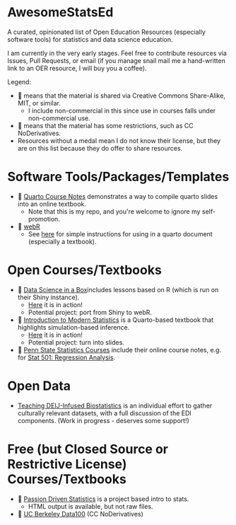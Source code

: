 # AwesomeStatsEd

A curated, opinionated list of Open Education Resources (especially software tools) for statistics and data science education. 

I am currently in the very early stages. Feel free to contribute resources via Issues, Pull Requests, or email (if you manage snail mail me a hand-written link to an OER resource, I will buy you a coffee).

Legend:

- :1st_place_medal: means that the material is shared via Creative Commons Share-Alike, MIT,  or similar.
    - I include non-commercial in this since use in courses falls under non-commercial use.
- :2nd_place_medal: means that the material has some restrictions, such as CC NoDerivatives. 
- Resources without a medal mean I do not know their license, but they are on this list because they do offer to share resources.

# Software Tools/Packages/Templates

- :1st_place_medal: [Quarto Course Notes](httpe://github.com/DB7-CourseNotes/QuorseNotes) demonstrates a way to compile quarto slides into an online textbook.
    - Note that this is my repo, and you're welcome to ignore my self-promotion.
- :1st_place_medal: [webR](https://docs.r-wasm.org/webr/latest/)
    - See [here](https://html-preview.github.io/?url=https://github.com/nrennie/teaching-with-webR/blob/main/index.html#/adding-webr-to-teaching-materials-1) for simple instructions for using in a quarto document (especially a textbook).

# Open Courses/Textbooks

-  :1st_place_medal: [Data Science in a Box](https://github.com/tidyverse/datascience-box/tree/main)includes lessons based on R (which is run on their Shiny instance).
    - [Here](https://datasciencebox.org/) it is in action!
    - Potential project: port from Shiny to webR.
- :1st_place_medal: [Introduction to Modern Statistics](https://github.com/OpenIntroStat/ims) is a Quarto-based textbook that highlights simulation-based inference.
    - [Here](https://openintro-ims.netlify.app/) it is in action!
    - Potential project: turn into slides.
- :1st_place_medal: [Penn State Statistics Courses](https://online.stat.psu.edu/statprogram/graduate-programs) include their online course notes, e.g. for [Stat 501: Regression Analysis](https://online.stat.psu.edu/stat501/).

# Open Data

- [Teaching DEIJ-Infused Biostatistics](https://nwakim.github.io/teaching_biostats/datasets.html) is an individual effort to gather culturally relevant datasets, with a full discussion of the EDI components. (Work in progress - deserves some support!)

# Free (but Closed Source or Restrictive License) Courses/Textbooks

- :1st_place_medal: [Passion Driven Statistics](https://ldierker1.github.io/passiondrivenstatistics/) is a project based intro to stats.
    - HTML output is available, but not raw files.
- :1st_place_medal: [UC Berkeley Data100](https://ds100.org/course-notes/) (CC NoDerivatives)
